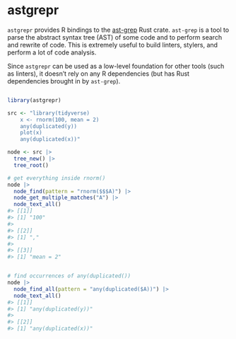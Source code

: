 
<!-- README.md is generated from README.Rmd. Please edit that file -->

# astgrepr

<!-- badges: start -->
<!-- badges: end -->

`astgrepr` provides R bindings to the
[ast-grep](https://ast-grep.github.io/) Rust crate. `ast-grep` is a tool
to parse the abstract syntax tree (AST) of some code and to perform
search and rewrite of code. This is extremely useful to build linters,
stylers, and perform a lot of code analysis.

Since `astgrepr` can be used as a low-level foundation for other tools
(such as linters), it doesn’t rely on any R dependencies (but has Rust
dependencies brought in by `ast-grep`).

``` r

library(astgrepr)

src <- "library(tidyverse)
    x <- rnorm(100, mean = 2)
    any(duplicated(y))
    plot(x)
    any(duplicated(x))"

node <- src |> 
  tree_new() |> 
  tree_root()

# get everything inside rnorm()
node |> 
  node_find(pattern = "rnorm($$$A)") |> 
  node_get_multiple_matches("A") |> 
  node_text_all()
#> [[1]]
#> [1] "100"
#> 
#> [[2]]
#> [1] ","
#> 
#> [[3]]
#> [1] "mean = 2"
```

``` r

# find occurrences of any(duplicated())
node |> 
  node_find_all(pattern = "any(duplicated($A))") |> 
  node_text_all()
#> [[1]]
#> [1] "any(duplicated(y))"
#> 
#> [[2]]
#> [1] "any(duplicated(x))"
```
